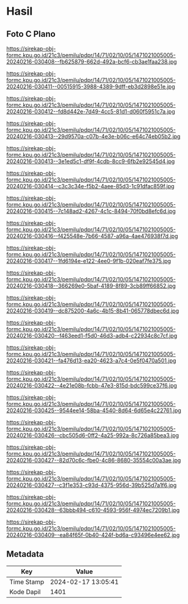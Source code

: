 # Hasil

## Foto C Plano

https://sirekap-obj-formc.kpu.go.id/21c3/pemilu/pdpr/14/71/02/10/05/1471021005005-20240216-030408--fb625879-662d-492a-bcf6-cb3ae1faa238.jpg

https://sirekap-obj-formc.kpu.go.id/21c3/pemilu/pdpr/14/71/02/10/05/1471021005005-20240216-030411--00515915-3988-4389-9dff-eb3d2898e51e.jpg

https://sirekap-obj-formc.kpu.go.id/21c3/pemilu/pdpr/14/71/02/10/05/1471021005005-20240216-030412--fd8d442e-7d49-4cc5-81d1-d060f5951c7a.jpg

https://sirekap-obj-formc.kpu.go.id/21c3/pemilu/pdpr/14/71/02/10/05/1471021005005-20240216-030413--29d9570a-c07b-4e3e-b06c-e64c74eb05b2.jpg

https://sirekap-obj-formc.kpu.go.id/21c3/pemilu/pdpr/14/71/02/10/05/1471021005005-20240216-030413--3e1ed5c1-df9f-4cdb-8cc9-6fb2e92545d4.jpg

https://sirekap-obj-formc.kpu.go.id/21c3/pemilu/pdpr/14/71/02/10/05/1471021005005-20240216-030414--c3c3c34e-f5b2-4aee-85d3-1c91dfac859f.jpg

https://sirekap-obj-formc.kpu.go.id/21c3/pemilu/pdpr/14/71/02/10/05/1471021005005-20240216-030415--7c148ad2-4267-4c1c-8494-70f0bd8efc6d.jpg

https://sirekap-obj-formc.kpu.go.id/21c3/pemilu/pdpr/14/71/02/10/05/1471021005005-20240216-030416--f425548e-7b66-4587-a96a-4ae476938f7d.jpg

https://sirekap-obj-formc.kpu.go.id/21c3/pemilu/pdpr/14/71/02/10/05/1471021005005-20240216-030417--1fd6194e-e122-4ee0-9f1b-020eaf7fe375.jpg

https://sirekap-obj-formc.kpu.go.id/21c3/pemilu/pdpr/14/71/02/10/05/1471021005005-20240216-030418--366269e0-5baf-4189-8f89-3cb89ff66852.jpg

https://sirekap-obj-formc.kpu.go.id/21c3/pemilu/pdpr/14/71/02/10/05/1471021005005-20240216-030419--dc875200-4a6c-4b15-8b41-065778dbec6d.jpg

https://sirekap-obj-formc.kpu.go.id/21c3/pemilu/pdpr/14/71/02/10/05/1471021005005-20240216-030420--f463eed1-f5d0-46d3-adb4-c22934c8c7cf.jpg

https://sirekap-obj-formc.kpu.go.id/21c3/pemilu/pdpr/14/71/02/10/05/1471021005005-20240216-030421--fa476d13-ea20-4623-a7c4-0e5f0470a501.jpg

https://sirekap-obj-formc.kpu.go.id/21c3/pemilu/pdpr/14/71/02/10/05/1471021005005-20240216-030422--4e21e08b-fcbb-47e3-815d-bdc599ce37f6.jpg

https://sirekap-obj-formc.kpu.go.id/21c3/pemilu/pdpr/14/71/02/10/05/1471021005005-20240216-030425--9544ee14-58ba-4540-8d64-6d65e4c22761.jpg

https://sirekap-obj-formc.kpu.go.id/21c3/pemilu/pdpr/14/71/02/10/05/1471021005005-20240216-030426--cbc505d6-0ff2-4a25-992a-8c726a85bea3.jpg

https://sirekap-obj-formc.kpu.go.id/21c3/pemilu/pdpr/14/71/02/10/05/1471021005005-20240216-030427--82d70c6c-fbe0-4c86-8680-35554c00a3ae.jpg

https://sirekap-obj-formc.kpu.go.id/21c3/pemilu/pdpr/14/71/02/10/05/1471021005005-20240216-030427--c3f1e353-c93d-4375-956d-39b525d7a1f6.jpg

https://sirekap-obj-formc.kpu.go.id/21c3/pemilu/pdpr/14/71/02/10/05/1471021005005-20240216-030428--63bbb494-c610-4593-956f-4974ec7209b1.jpg

https://sirekap-obj-formc.kpu.go.id/21c3/pemilu/pdpr/14/71/02/10/05/1471021005005-20240216-030409--ea84f65f-0b40-424f-bd6a-c93496e4ee62.jpg


## Metadata

| Key        | Value               |
| ---------- | ------------------- |
| Time Stamp | 2024-02-17 13:05:41 |
| Kode Dapil | 1401                |



